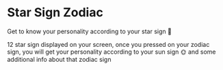 <h1>Star Sign Zodiac</h1>

Get to know your personality according to your star sign 🌟

<p>12 star sign displayed on your screen, once you pressed on your zodiac sign, you will get your personality according to your sun sign 🌞 and some additional info about that zodiac sign </p>
